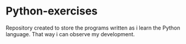 # Python-exercises

Repository created to store the programs written as i learn the Python language. That way i can observe my development.

